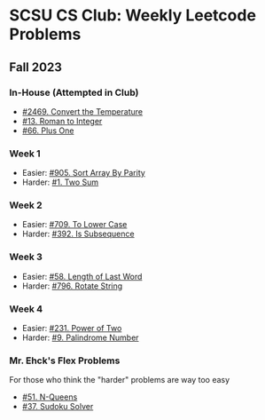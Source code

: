 # SCSU CS Club: Weekly Leetcode Problems
## Fall 2023
### In-House (Attempted in Club)
- [#2469. Convert the Temperature](https://leetcode.com/problems/convert-the-temperature/description/)
- [#13. Roman to Integer](https://leetcode.com/problems/roman-to-integer/description/)
- [#66. Plus One](https://leetcode.com/problems/plus-one/description/)

### Week 1
- Easier:	[#905. Sort Array By Parity](https://leetcode.com/problems/sort-array-by-parity/description/)
- Harder:	[#1. Two Sum](https://leetcode.com/problems/two-sum/description/)

### Week 2
- Easier:	[#709. To Lower Case](https://leetcode.com/problems/to-lower-case/description/)
- Harder:	[#392. Is Subsequence](https://leetcode.com/problems/is-subsequence/description/)

### Week 3
- Easier:	[#58. Length of Last Word](https://leetcode.com/problems/length-of-last-word/description/)
- Harder:	[#796. Rotate String](https://leetcode.com/problems/rotate-string/description/)

### Week 4
- Easier: [#231. Power of Two](https://leetcode.com/problems/power-of-two/)
- Harder: [#9. Palindrome Number](https://leetcode.com/problems/palindrome-number/description/)

### Mr. Ehck's Flex Problems
For those who think the "harder" problems are way too easy

- [#51. N-Queens](https://leetcode.com/problems/n-queens/description/)
- [#37. Sudoku Solver](https://leetcode.com/problems/sudoku-solver/description/)